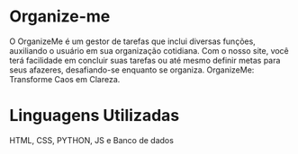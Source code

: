 # Organize-me
O OrganizeMe é um gestor de tarefas que inclui diversas funções, auxiliando o usuário em sua organização cotidiana. Com o nosso site, você terá facilidade em concluir suas tarefas ou até mesmo definir metas para seus afazeres, desafiando-se enquanto se organiza. OrganizeMe: Transforme Caos em Clareza.
 
# Linguagens Utilizadas
 HTML, CSS, PYTHON, JS e Banco de dados
